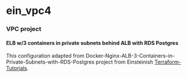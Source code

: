 # ein_vpc4

### VPC project
#### ELB w/3 containers in private subnets behind ALB with RDS Postgres

This configuration adapted from
Docker-Nginx-ALB-3-Containers-in-Private-Subnets-with-RDS-Postgres project from
Einsteinish [Terraform-Tutorials](https://github.com/Einsteinish/Terraform-Turotials).
